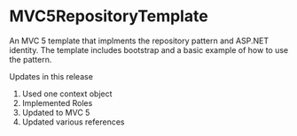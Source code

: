 # MVC5RepositoryTemplate
An MVC 5 template that implments the repository pattern and ASP.NET identity.
The template includes bootstrap and a basic example of how to use the pattern.

Updates in this release

1) Used one context object
2) Implemented Roles
3) Updated to MVC 5
4) Updated various references
